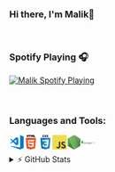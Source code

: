 ### Hi there, I'm Malik👋

<br />

### Spotify Playing 🎧

[<img src="https://novatorem-bcogibbqo.vercel.app/api/spotify.py" alt="Malik Spotify Playing" width="350" />](https://open.spotify.com/user/obiiiito)



<br />

### Languages and Tools:

[<img align="left" alt="Visual Studio Code" width="26px" src="https://raw.githubusercontent.com/github/explore/80688e429a7d4ef2fca1e82350fe8e3517d3494d/topics/visual-studio-code/visual-studio-code.png" />][vsc]
[<img align="left" alt="HTML5" width="26px" src="https://raw.githubusercontent.com/github/explore/80688e429a7d4ef2fca1e82350fe8e3517d3494d/topics/html/html.png" />][html]
[<img align="left" alt="CSS3" width="26px" src="https://raw.githubusercontent.com/github/explore/80688e429a7d4ef2fca1e82350fe8e3517d3494d/topics/css/css.png" />][css]
[<img align="left" alt="JavaScript" width="26px" src="https://raw.githubusercontent.com/github/explore/80688e429a7d4ef2fca1e82350fe8e3517d3494d/topics/javascript/javascript.png" />][js]
[<img align="left" alt="Node.js" width="26px" src="https://raw.githubusercontent.com/github/explore/80688e429a7d4ef2fca1e82350fe8e3517d3494d/topics/nodejs/nodejs.png" />][node]
[<img align="left" alt="MongoDB" width="26px" src="https://raw.githubusercontent.com/github/explore/80688e429a7d4ef2fca1e82350fe8e3517d3494d/topics/mongodb/mongodb.png" />][mongo]

<br />
<br />

<details>
  <summary>⚡ GitHub Stats</summary>

  <img align="left" src="https://github-readme-stats.vercel.app/api?username=Malik-4444&&show_icons=true&title_color=ffffff&icon_color=bb2acf&text_color=daf7dc&bg_color=151515"  /> 
  <br />
  <p>&nbsp;<img align="center" src="https://github-readme-stats.vercel.app/api?username=khushboogoel01&show_icons=true&locale=en" alt="khushboogoel01" /></p>
  





</details>


[Discord]: https://instagram.com/codeSTACKr
[vsc]: https://code.visualstudio.com/
[html]: https://www.w3schools.com/html/
[css]: https://www.w3schools.com/css/default.asp
[js]: https://www.w3schools.com/js/default.asp
[node]: https://nodejs.org/en/
[mongo]: https://www.mongodb.com/en
